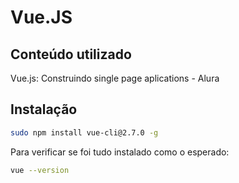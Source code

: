 # Vue.JS

## Conteúdo utilizado
Vue.js: Construindo single page aplications - Alura

## Instalação
```bash
sudo npm install vue-cli@2.7.0 -g
```

Para verificar se foi tudo instalado como o esperado:
```bash
vue --version
```
